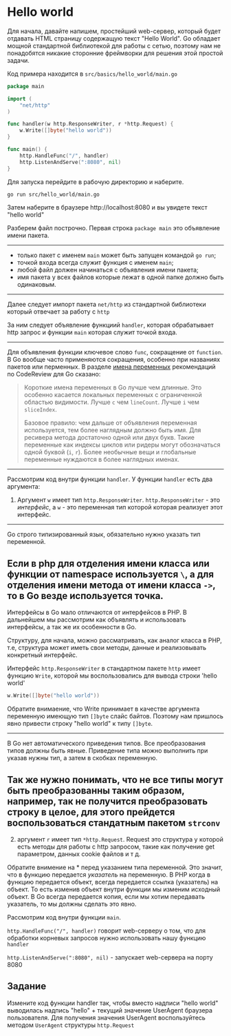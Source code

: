 # Hello world

Для начала, давайте напишем, простейший web-сервер, который будет отдавать
HTML страницу содержащую текст "Hello World". Go обладает мощной
стандартной библиотекой для работы с сетью, поэтому нам не понадобятся никакие
сторонние фреймворки для решения этой простой задачи.

Код примера находится в `src/basics/hello_world/main.go`

```go
package main

import (
	"net/http"
)

func handler(w http.ResponseWriter, r *http.Request) {
	w.Write([]byte("hello world"))
}

func main() {
	http.HandleFunc("/", handler)
	http.ListenAndServe(":8080", nil)
}
```

Для запуска перейдите в рабочую директорию и наберите.

```bash
go run src/hello_world/main.go
```

Затем наберите в браузере http://localhost:8080 и вы увидете текст "hello world"

Разберем файл построчно. Первая строка `package main` это объявление имени пакета.

---
- только пакет с именем `main` может быть запущен командой `go run`;
- точкой входа всегда служит функция с именем `main`;
- любой файл должен начинаться с объявления имени пакета;
- имя пакета у всех файлов которые лежат в одной папке должно быть одинаковым.
---

Далее следует импорт пакета `net/http` из стандартной библиотеки который
отвечает за работу с `http`

За ним следует объявление функциий `handler`, которая обрабатывает http запрос и функции
`main` которая служит точкой входа.

---
Для объявления функции ключевое слово `func`, сокращение от `function`. В Go вообще часто
применяются сокращения, особенно при названиях пакетов или перменных. В разделе
[имена переменных](https://github.com/golang/go/wiki/CodeReviewComments#variable-names)
рекомендаций по CodeReview для Go сказано:

>Короткие имена переменных в Go лучше чем длинные. Это особенно касается локальных
>переменных с ограниченной областью видимости. Лучше `c` чем `lineCount`. Лучше `i` чем `sliceIndex`.
>
>Базовое правило: чем дальше от объявления переменная используется, тем более наглядным
>должно быть имя. Для ресивера метода достаточно одной или двух букв. Такие переменные
>как индексы циклов или ридеры могут обозначаться одной буквой (`i`, `r`).
>Более необычные вещи и глобальные переменные нуждаются в более наглядных именах.

---

Рассмотрим код внутри функции `handler`. У функции `handler` есть два аргумента:

1. Аргумент `w` имеет тип `http.ResponseWriter`. `http.ResponseWriter` - это _интерфейс_, а
`w` - это переменная тип которой которая реализует этот интерфейс.

---
Go строго типизированный язык, обязательно нужно указать тип переменной.

Если в php для отделения имени класса или функции от namespace используется `\`, а для
отделения имени метода от имени класса `->`, то в Go везде используется точка.
---

Интерфейсы в Go мало отличаются от интерфейсов в PHP. В дальнейшем мы рассмотрим
как объявлять и использовать интерфейсы, а так же их особенности в Go.

Структуру, для начала, можно рассматривать, как аналог класса в PHP, т.е, структура может
иметь свои методы, данные и реализовывать конкретный интерфейс.

Интерфейс `http.ResponseWriter` в стандартном пакете `http` имеет функцию `Write`, которой
мы воспользовались для вывода строки 'hello world'

```go
w.Write([]byte("hello world"))
```

Обратите внимаение, что Write принимает в качестве аргумента переменную имеющую тип
`[]byte` слайс байтов. Поэтому нам пришлось явно привести строку "hello world" к типу
`[]byte`.

---
В Go нет автоматического приведения типов. Все преобразования типов должны быть явные.
Приведение типа можно выполнить при указав нужны тип, а затем в скобках переменную.

Так же нужно понимать, что не все типы могут быть преобразованны таким образом,
например, так не получится преобразовать строку в целое, для этого прейдется воспользоваться
стандатным пакетом `strconv`
---

2. аргумент `r` имеет тип `*http.Request`. Request это структура у которой есть
методы для работы с http запросом, такие как получение get параметром, данных cookie
файлов и т д.

Обратите внимение на * перед указанием типа переменной. Это значит, что в функцию
передается _указатель_ на переменную. В PHP когда в функцию передается объект, всегда
передается ссылка (указатель) на объект. То есть изменив объект внутри функции мы изменим
исходный объект. В Go всегда передается копия, если мы хотим передавать указатель, то
мы должны сделать это явно.

Рассмотрим код внутри функции `main`.

`http.HandleFunc("/", handler)` говорит web-серверу о том, что для обработки
корневых запросов нужно использовать нашу функцию `handler`

`http.ListenAndServe(":8080", nil)` - запускает web-сервера на порту 8080


## Задание

Измените код функции handler так, чтобы вместо надписи "hello world" выводилась
надпись "hello" + текущий значение UserAgent браузера пользователя. Для получения значения
UserAgent воспользуйтесь методом `UserAgent` структуры `http.Request`
